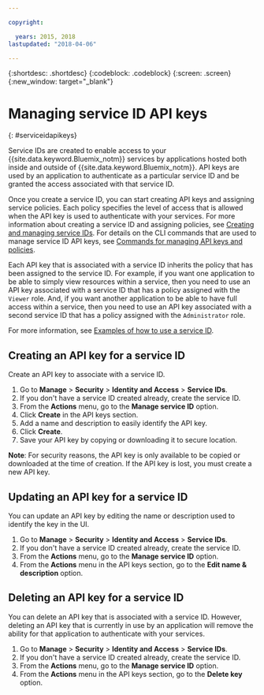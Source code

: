 ```yaml
---

copyright:

  years: 2015, 2018
lastupdated: "2018-04-06"

---
```


{:shortdesc: .shortdesc}
{:codeblock: .codeblock}
{:screen: .screen}
{:new_window: target="_blank"}

# Managing service ID API keys
{: #serviceidapikeys}

Service IDs are created to enable access to your {{site.data.keyword.Bluemix_notm}} services by applications hosted both inside and outside of {{site.data.keyword.Bluemix_notm}}. API keys are used by an application to authenticate as a particular service ID and be granted the access associated with that service ID.

Once you create a service ID, you can start creating API keys and assigning service policies. Each policy specifies the level of access that is allowed when the API key is used to authenticate with your services. For more information about creating a service ID and assigning policies, see [Creating and managing service IDs](/docs/iam/serviceid.html#serviceids). For details on the CLI commands that are used to manage service ID API keys, see [Commands for managing API keys and policies](/docs/cli/reference/bluemix_cli/bx_cli.html#bx_commands_iam).

Each API key that is associated with a service ID inherits the policy that has been assigned to the service ID. For example, if you want one application to be able to simply view resources within a service, then you need to use an API key associated with a service ID that has a policy assigned with the `Viewer` role. And, if you want another application to be able to have full access within a service, then you need to use an API key associated with a second service ID that has a policy assigned with the `Administrator` role.

For more information, see [Examples of how to use a service ID](/docs/iam/serviceid.html#examples-of-how-to-use-a-service-id).

## Creating an API key for a service ID

Create an API key to associate with a service ID.

1. Go to **Manage** &gt; **Security** &gt; **Identity and Access** &gt; **Service IDs**.
2. If you don't have a service ID created already, create the service ID.
3. From the **Actions** menu, go to the **Manage service ID** option.
4. Click **Create** in the API keys section.
5. Add a name and description to easily identify the API key.
6. Click **Create**.
7. Save your API key by copying or downloading it to secure location.

**Note**: For security reasons, the API key is only available to be copied or downloaded at the time of creation. If the API key is lost, you must create a new API key.

## Updating an API key for a service ID

You can update an API key by editing the name or description used to identify the key in the UI.

1. Go to **Manage** &gt; **Security** &gt; **Identity and Access** &gt; **Service IDs**.
2. If you don't have a service ID created already, create the service ID.
3. From the **Actions** menu, go to the **Manage service ID** option.
4. From the **Actions** menu in the API keys section, go to the **Edit name & description** option.


## Deleting an API key for a service ID

You can delete an API key that is associated with a service ID. However, deleting an API key that is currently in use by an application will remove the ability for that application to authenticate with your services.

1. Go to **Manage** &gt; **Security** &gt; **Identity and Access** &gt; **Service IDs**.
2. If you don't have a service ID created already, create the service ID.
3. From the **Actions** menu, go to the **Manage service ID** option.
4. From the **Actions** menu in the API keys section, go to the **Delete key** option.
